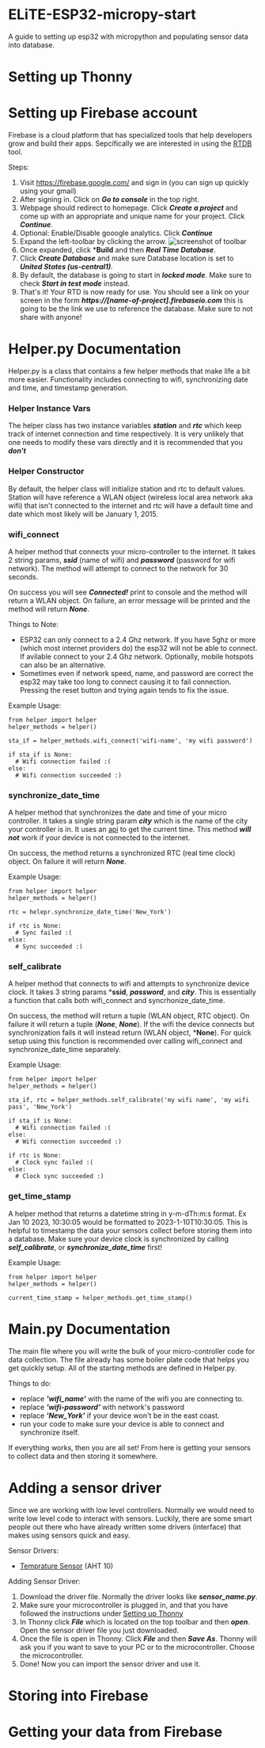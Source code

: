 # ELiTE-ESP32-micropy-start
A guide to setting up esp32 with micropython and populating sensor data into database.

# Setting up Thonny

# Setting up Firebase account
Firebase is a cloud platform that has specialized tools that help developers grow and build their apps.
Sepcifically we are interested in using the [RTDB](https://en.wikipedia.org/wiki/Real-time_database) tool.

Steps:
  1. Visit https://firebase.google.com/ and sign in (you can sign up quickly using your gmail)
  2. After signing in. Click on ***Go to console*** in the top right.
  3. Webpage should redirect to homepage. Click ***Create a project*** and come up with an appropriate and unique name for your project. Click ***Continue***.
  4. Optional: Enable/Disable gooogle analytics. Click ***Continue***
  5. Expand the left-toolbar by clicking the arrow. ![screenshot of toolbar](https://github.com/MikeStone20/ELiTE-ESP32-micropy-start/blob/main/expand_toolbar.png)
  6. Once expanded, click ***Build** and then ***Real Time Database***.
  7. Click ***Create Database*** and make sure Database location is set to ***United States (us-central1)***.
  8. By default, the database is going to start in ***locked mode***. Make sure to check ***Start in test mode*** instead.
  9. That's it! Your RTD is now ready for use. You should see a link on your screen in the form ***https://[name-of-project].firebaseio.com*** this is going to be the link we use to reference the database. Make sure to not share with anyone!

# Helper.py Documentation
Helper.py is a class that contains a few helper methods that make life a bit more easier.
Functionality includes connecting to wifi, synchronizing date and time, and timestamp generation.

### Helper Instance Vars
The helper class has two instance variables ***station*** and ***rtc*** which keep track of internet connection and time respectively. It is very unlikely that one needs to modify these vars directly and it is recommended that you ***don't***

### Helper Constructor
By default, the helper class will initialize station and rtc to default values. Station will have reference a WLAN object (wireless local area network aka wifi) that isn't connected to the internet and rtc will have a default time and date which most likely will be January 1, 2015.

### wifi_connect
A helper method that connects your micro-controller to the internet. It takes 2 string params, ***ssid*** (name of wifi) and ***password*** (password for wifi network). The method will attempt to connect to the network for 30 seconds. 

On success you will see ***Connected!*** print to console and the method will return a WLAN object. On failure, an error message will be printed and the method will return ***None***.

Things to Note:
  - ESP32 can only connect to a 2.4 Ghz network. If you have 5ghz or more (which most internet providers do) the esp32 will not be able to connect. If avilable connect to your 2.4 Ghz network. Optionally, mobile hotspots can also be an alternative.
  - Sometimes even if network speed, name, and password are correct the esp32 may take too long to connect causing it to fail connection. Pressing the reset button and trying again tends to fix the issue.
  
Example Usage:
```
from helper import helper
helper_methods = helper()

sta_if = helper_methods.wifi_connect('wifi-name', 'my wifi password')

if sta_if is None:
  # Wifi connection failed :(
else:
  # Wifi connection succeeded :)
```

### synchronize_date_time
A helper method that synchronizes the date and time of your micro controller. It takes a single string param ***city*** which is the name of the city your controller is in. It uses an [api](https://worldtimeapi.org/) to get the current time. This method ***will not*** work if your device is not connected to the internet.

On success, the method returns a synchronized RTC (real time clock) object. On failure it will return ***None***.

Example Usage:
```
from helper import helper
helper_methods = helper()

rtc = helepr.synchronize_date_time('New_York')

if rtc is None:
  # Sync failed :(
else:
  # Sync succeeded :)
```

### self_calibrate
A helper method that connects to wifi and attempts to synchronize device clock. It takes 3 string params ***ssid**, ***password***, and ***city***. This is essentially a function that calls both wifi_connect and syncrhonize_date_time.

On success, the method will return a tuple (WLAN object, RTC object). On failure it will return a tuple (***None***, ***None***). If the wifi the device connects but synchronization fails it will instead return (WLAN object, ***None**). For quick setup using this function is recommended over calling wifi_connect and synchronize_date_time separately.

Example Usage:
```
from helper import helper
helper_methods = helper()

sta_if, rtc = helper_methods.self_calibrate('my wifi name', 'my wifi pass', 'New_York')

if sta_if is None:
  # Wifi connection failed :(
else:
  # Wifi connection succeeded :)
  
if rtc is None:
  # Clock sync failed :(
else:
  # Clock sync succeeded :)

```

### get_time_stamp
A helper method that returns a datetime string in y-m-dTh\:m\:s format. Ex Jan 10 2023, 10:30:05 would be formatted to 2023-1-10T10:30:05. This is helpful to timestamp the data your sensors collect before storing them into a database. Make sure your device clock is synchronized by calling ***self_calibrate***, or ***synchronize_date_time*** first!

Example Usage:
```
from helper import helper
helper_methods = helper()

current_time_stamp = helper_methods.get_time_stamp()
```

# Main.py Documentation
The main file where you will write the bulk of your micro-controller code for data collection.
The file already has some boiler plate code that helps you get quickly setup. All of the starting methods are defined in Helper.py.

Things to do:
  - replace ***'wifi_name'*** with the name of the wifi you are connecting to.
  - replace ***'wifi-password'*** with network's password
  - replace ***'New_York'*** if your device won't be in the east coast.
  - run your code to make sure your device is able to connect and synchronize itself.

If everything works, then you are all set! From here is getting your sensors to collect data and then storing it somewhere.

# Adding a sensor driver
Since we are working with low level controllers. Normally we would need to write low level code to interact with sensors. Luckily, there are some smart people out there who have already written some drivers (interface) that makes using sensors quick and easy.

Sensor Drivers:
 - [Temprature Sensor](https://github.com/MikeStone20/micropython_ahtx0) (AHT 10)

Adding Sensor Driver:
  1. Download the driver file. Normally the driver looks like ***sensor_name.py***.
  2. Make sure your microcontroller is plugged in, and that you have followed the instructions under [Setting up Thonny](#setting-up-thonny)
  3. In Thonny click ***File*** which is located on the top toolbar and then ***open***. Open the sensor driver file you just downloaded.
  4. Once the file is open in Thonny. Click ***File*** and then ***Save As***. Thonny will ask you if you want to save to your PC or to the microcontroller. Choose the microcontroller.
  5. Done! Now you can import the sensor driver and use it.

# Storing into Firebase

# Getting your data from Firebase
